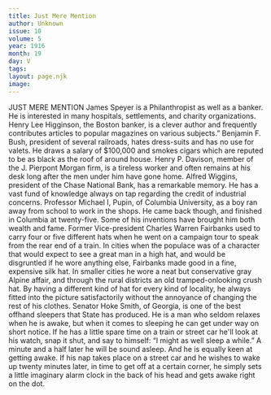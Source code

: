 ```yaml
---
title: Just Mere Mention
author: Unknown
issue: 10
volume: 5
year: 1916
month: 19
day: V
tags:
layout: page.njk
image:
---
```

JUST MERE MENTION       James Speyer is a Philanthropist as well as a banker. He is interested in many hospitals, settlements, and charity organizations.       Henry Lee Higginson, the Boston banker, is a clever author and frequently contributes articles to popular magazines on various subjects.”       Benjamin F. Bush, president of several railroads, hates dress-suits and has no use for valets. He draws a salary of $100,000 and smokes cigars which are reputed to be as black as the roof of around house.       Henry P. Davison, member of the J. Pierpont Morgan firm, is a tireless worker and often remains at his desk long after the men under him have gone home.       Alfred Wiggins, president of the Chase National Bank, has a remarkable memory. He has a vast fund of knowledge always on tap regarding the credit of industrial concerns.       Professor Michael I, Pupin, of Columbia University, as a boy ran away from school to work in the shops. He came back though, and finished in Columbia at twenty-five. Some of his inventions have brought him both wealth and fame.       Former Vice-president Charles Warren Fairbanks used to carry four or five different hats when he went on a campaign tour to speak from the rear end of a train.    In cities when the populace was of a character that would expect to see a great man in a high hat, and would be disgruntled if he wore anything else, Fairbanks made good in a fine, expensive silk hat. In smaller cities he wore a neat but conservative gray Alpine affair, and through the rural districts an old tramped-onlooking crush hat. By having a different kind of hat for every kind of locality, he always fitted into the picture satisfactorily without the annoyance of changing the rest of his clothes.       Senator Hoke Smith, of Georgia, is one of the best offhand sleepers that State has produced. He is a man who seldom relaxes when he is awake, but when it comes to sleeping he can get under way on short notice. If he has a little spare time on a train or street car he'll look at his watch, snap it shut, and say to himself: “I might as well sleep a while.” A minute and a half later he will be sound asleep.       And he is equally keen at getting awake. If his nap takes place on a street car and he wishes to wake up twenty minutes later, in time to get off at a certain corner, he simply sets a little imaginary alarm clock in the back of his head and gets awake right on the dot.       




